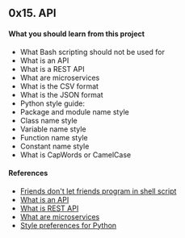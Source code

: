 ## 0x15. API

#### What you should learn from this project
* What Bash scripting should not be used for
* What is an API
* What is a REST API
* What are microservices
* What is the CSV format
* What is the JSON format
* Python style guide:
* Package and module name style
* Class name style
* Variable name style
* Function name style
* Constant name style
* What is CapWords or CamelCase

#### References
* [Friends don't let friends program in shell script](https://www.turnkeylinux.org/blog/friends-dont-let-friends-program-shell-script)
* [What is an API](https://www.webopedia.com/TERM/A/API.html)
* [What is REST API](https://www.sitepoint.com/developers-rest-api/)
* [What are microservices](https://smartbear.com/learn/api-design/what-are-microservices/)
* [Style preferences for Python](https://www.python.org/dev/peps/pep-0008/)
